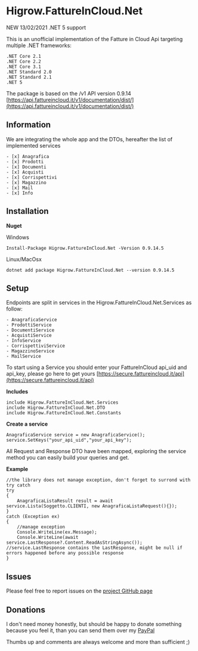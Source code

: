 
# Higrow.FattureInCloud.Net

NEW 13/02/2021 .NET 5 support

This is an unofficial implementation of the Fatture in Cloud Api targeting multiple .NET frameworks:

    .NET Core 2.1
    .NET Core 2.2
    .NET Core 3.1
    .NET Standard 2.0
    .NET Standard 2.1
    .NET 5

The package is based on the /v1 API version 0.9.14 [https://api.fattureincloud.it/v1/documentation/dist/](https://api.fattureincloud.it/v1/documentation/dist/)

## Information
We are integrating the whole app and the DTOs, hereafter the list of implemented services

    - [x] Anagrafica
    - [x] Prodotti
    - [x] Documenti
    - [x] Acquisti
    - [x] Corrispettivi
    - [x] Magazzino
    - [x] Mail
    - [x] Info

## Installation
**Nuget**

Windows

    Install-Package Higrow.FattureInCloud.Net -Version 0.9.14.5

Linux/MacOsx

    dotnet add package Higrow.FattureInCloud.Net --version 0.9.14.5

## Setup
Endpoints are split in services in the Higrow.FattureInCloud.Net.Services as follow:

    - AnagraficaService
    - ProdottiService
    - DocumentiService 
    - AcquistiService
    - InfoService
    - CorrispettiviService
    - MagazzinoService
    - MailService

To start using a Service you should enter your FattureInCloud api_uid and api_key, please go here to get yours 
[https://secure.fattureincloud.it/api](https://secure.fattureincloud.it/api)

**Includes**

    include Higrow.FattureInCloud.Net.Services
    include Higrow.FattureInCloud.Net.DTO
    include Higrow.FattureInCloud.Net.Constants

**Create a service**

    AnagraficaService service = new AnagraficaService();
    service.SetKeys("your_api_uid","your_api_key");

All Request and Response DTO have been mapped, exploring the service method you can easily build your queries and get.

**Example**

    //the library does not manage exception, don't forget to surrond with try catch
    try
    {
    	AnagraficaListaResult result = await service.Lista(Soggetto.CLIENTI, new AnagraficaListaRequest(){});
    }
    catch (Exception ex)
    {
    	//manage exception
    	Console.WriteLine(ex.Message);
    	Console.WriteLine(await service.LastResponse?.Content.ReadAsStringAsync()); //service.LastResponse contains the LastResponse, might be null if errors happened before any possible response
    }

## Issues
Please feel free to report issues on the [project GitHub page](https://github.com/lucafabbri/Higrow.FattureInCloud.Net/issues)

## Donations
I don't need money honestly, but should be happy to donate something because you feel it, than you can send them over my [PayPal](https://www.paypal.com/paypalme/lucafabbri84)

Thumbs up and comments are always welcome and more than sufficient ;)
